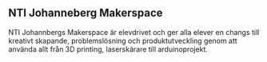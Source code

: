 ## NTI Johanneberg Makerspace

NTI Johannbergs Makerspace är elevdrivet och ger alla elever en changs till kreativt skapande, problemslösning och produktutveckling genom att använda allt från 3D printing, laserskärare till arduinoprojekt.


<!--

**Here are some ideas to get you started:**

🙋‍♀️ A short introduction - what is your organization all about?
🌈 Contribution guidelines - how can the community get involved?
👩‍💻 Useful resources - where can the community find your docs? Is there anything else the community should know?
🍿 Fun facts - what does your team eat for breakfast?
🧙 Remember, you can do mighty things with the power of [Markdown](https://docs.github.com/github/writing-on-github/getting-started-with-writing-and-formatting-on-github/basic-writing-and-formatting-syntax)
-->
